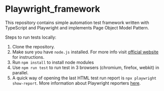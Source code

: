 # Playwright_framework
This repository contains simple automation test framework written with TypeScript and Playwright and implements Page Object Model Pattern.

Steps to run tests locally:
1. Clone the repository.
2. Make sure you have `node.js` installed. For more info visit [official website](https://nodejs.org/en/download) for instructions.
3. Run `npm install` to install node modules
4. Use `npm run test` to run test in 3 browsers (chromium, firefox, webkit) in parallel.
5. A quick way of opening the last HTML test run report is `npx playwright show-report`. More information about Playwright reporters [here](https://playwright.dev/docs/test-reporters#introduction).

